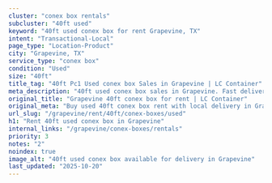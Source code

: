 ```yaml
---
cluster: "conex box rentals"
subcluster: "40ft used"
keyword: "40ft used conex box for rent Grapevine, TX"
intent: "Transactional-Local"
page_type: "Location-Product"
city: "Grapevine, TX"
service_type: "conex box"
condition: "Used"
size: "40ft"
title_tag: "40ft Pc1 Used conex box Sales in Grapevine | LC Container"
meta_description: "40ft used conex box sales in Grapevine. Fast delivery, competitive pricing. Serving conex boxes area. Quote ID: 11E. Call (214) 524-4168 for your free quote today."
original_title: "Grapevine 40ft conex box for rent | LC Container"
original_meta: "Buy used 40ft conex box rent with local delivery in Grapevine, TX. LC Container — local Since 2003. Request a fast quote today."
url_slug: "/grapevine/rent/40ft/conex-boxes/used"
h1: "Rent 40ft used conex box in Grapevine"
internal_links: "/grapevine/conex-boxes/rentals"
priority: 3
notes: "2"
noindex: true
image_alt: "40ft used conex box available for delivery in Grapevine"
last_updated: "2025-10-20"
---
```


<!-- TODO: Add unique city/inventory copy, images, and internal links here. -->
